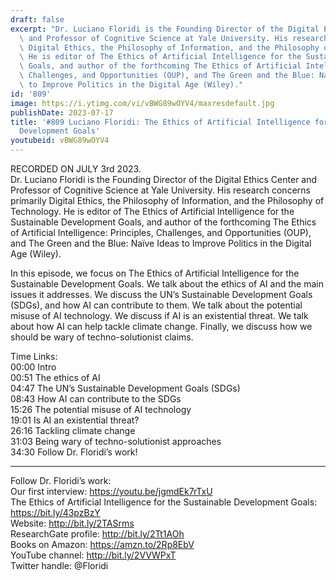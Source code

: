 ```yaml
---
draft: false
excerpt: "Dr. Luciano Floridi is the Founding Director of the Digital Ethics Center\
  \ and Professor of Cognitive Science at Yale University. His research concerns primarily\
  \ Digital Ethics, the Philosophy of Information, and the Philosophy of Technology.\
  \ He is editor of The Ethics of Artificial Intelligence for the Sustainable Development\
  \ Goals, and author of the forthcoming The Ethics of Artificial Intelligence: Principles,\
  \ Challenges, and Opportunities (OUP), and The Green and the Blue: Na\xEFve Ideas\
  \ to Improve Politics in the Digital Age (Wiley)."
id: '809'
image: https://i.ytimg.com/vi/vBWG89wOYV4/maxresdefault.jpg
publishDate: 2023-07-17
title: '#809 Luciano Floridi: The Ethics of Artificial Intelligence for the Sustainable
  Development Goals'
youtubeid: vBWG89wOYV4
---
```

<div class="timelinks">

RECORDED ON JULY 3rd 2023.  
Dr. Luciano Floridi is the Founding Director of the Digital Ethics Center and Professor of Cognitive Science at Yale University. His research concerns primarily Digital Ethics, the Philosophy of Information, and the Philosophy of Technology. He is editor of The Ethics of Artificial Intelligence for the Sustainable Development Goals, and author of the forthcoming The Ethics of Artificial Intelligence: Principles, Challenges, and Opportunities (OUP), and The Green and the Blue: Naïve Ideas to Improve Politics in the Digital Age (Wiley).

In this episode, we focus on The Ethics of Artificial Intelligence for the Sustainable Development Goals. We talk about the ethics of AI and the main issues it addresses. We discuss the UN’s Sustainable Development Goals (SDGs), and how AI can contribute to them. We talk about the potential misuse of AI technology. We discuss if AI is an existential threat. We talk about how AI can help tackle climate change. Finally, we discuss how we should be wary of techno-solutionist claims.

Time Links:  
<time>00:00</time> Intro  
<time>00:51</time> The ethics of AI  
<time>04:47</time> The UN’s Sustainable Development Goals (SDGs)  
<time>08:43</time> How AI can contribute to the SDGs  
<time>15:26</time> The potential misuse of AI technology  
<time>19:01</time> Is AI an existential threat?  
<time>26:16</time> Tackling climate change  
<time>31:03</time> Being wary of techno-solutionist approaches  
<time>34:30</time> Follow Dr. Floridi’s work!

---

Follow Dr. Floridi’s work:  
Our first interview: https://youtu.be/jgmdEk7rTxU  
The Ethics of Artificial Intelligence for the Sustainable Development Goals: https://bit.ly/43pzBzY  
Website: http://bit.ly/2TASrms  
ResearchGate profile: http://bit.ly/2Tt1AOh  
Books on Amazon: https://amzn.to/2Rp8EbV  
YouTube channel: http://bit.ly/2VVWPxT  
Twitter handle: @Floridi
</div>

